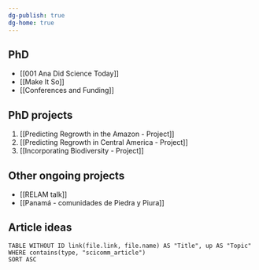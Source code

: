 ```yaml
---
dg-publish: true
dg-home: true
---
```

## PhD
- [[001 Ana Did Science Today]]
- [[Make It So]]
- [[Conferences and Funding]]

## PhD projects
1. [[Predicting Regrowth in the Amazon - Project]]
2. [[Predicting Regrowth in Central America - Project]]
3. [[Incorporating Biodiversity - Project]]

## Other ongoing projects
- [[RELAM talk]]
- [[Panamá - comunidades de Piedra y Piura]]

## Article ideas
```dataview
TABLE WITHOUT ID link(file.link, file.name) AS "Title", up AS "Topic"
WHERE contains(type, "scicomm_article")
SORT ASC
```